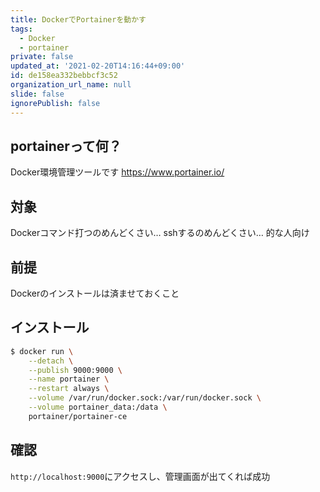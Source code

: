 ```yaml
---
title: DockerでPortainerを動かす
tags:
  - Docker
  - portainer
private: false
updated_at: '2021-02-20T14:16:44+09:00'
id: de158ea332bebbcf3c52
organization_url_name: null
slide: false
ignorePublish: false
---
```

## portainerって何？

Docker環境管理ツールです
https://www.portainer.io/

## 対象

Dockerコマンド打つのめんどくさい…
sshするのめんどくさい…
的な人向け

## 前提

Dockerのインストールは済ませておくこと

## インストール

```bash
$ docker run \
    --detach \
    --publish 9000:9000 \
    --name portainer \
    --restart always \
    --volume /var/run/docker.sock:/var/run/docker.sock \
    --volume portainer_data:/data \
    portainer/portainer-ce
```

## 確認

`http://localhost:9000`にアクセスし、管理画面が出てくれば成功
